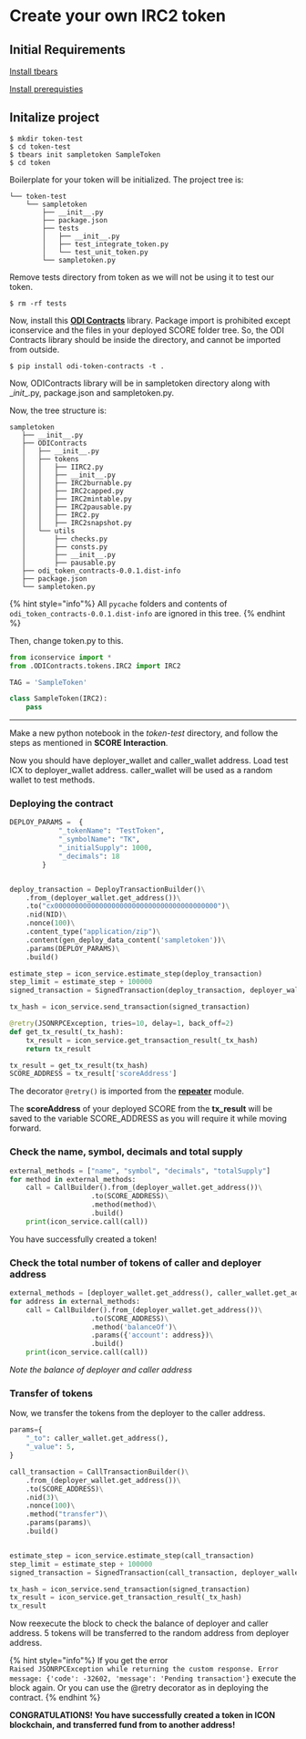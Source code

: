 # Create your own IRC2 token

## Initial Requirements
[Install tbears](https://www.icondev.io/docs/tbears-installation)

[Install prerequisties](prerequisites.md)

## Initalize project
```Shell
$ mkdir token-test
$ cd token-test
$ tbears init sampletoken SampleToken
$ cd token
```


Boilerplate for your token will be initialized. The project tree is:
```
└── token-test
    └── sampletoken
        ├── __init__.py
        ├── package.json
        ├── tests
        │   ├── __init__.py
        │   ├── test_integrate_token.py
        │   └── test_unit_token.py
        └── sampletoken.py
```   

Remove tests directory from token as we will not be using it to test our token. 

```Shell
$ rm -rf tests
```

Now, install this **[ODI Contracts]()** library. Package import is prohibited except iconservice and the files in your deployed SCORE folder tree. So, the ODI Contracts library should be inside the directory, and cannot be imported from outside.

```Shell
$ pip install odi-token-contracts -t .
```
Now, ODIContracts library will be in sampletoken directory along with \__init__.py, package.json and sampletoken.py. 
 
Now, the tree structure is:
```
sampletoken
   ├── __init__.py
   ├── ODIContracts
   │   ├── __init__.py
   │   ├── tokens
   │   │   ├── IIRC2.py
   │   │   ├── __init__.py
   │   │   ├── IRC2burnable.py
   │   │   ├── IRC2capped.py
   │   │   ├── IRC2mintable.py
   │   │   ├── IRC2pausable.py
   │   │   ├── IRC2.py
   │   │   ├── IRC2snapshot.py
   │   └── utils
   │       ├── checks.py
   │       ├── consts.py
   │       ├── __init__.py
   │       ├── pausable.py
   ├── odi_token_contracts-0.0.1.dist-info
   ├── package.json
   └── sampletoken.py
```
{% hint style="info"%}
All `pycache` folders and contents of `odi_token_contracts-0.0.1.dist-info` are ignored in this tree. 
{% endhint %}

Then, change token.py to this. 

```Python
from iconservice import *
from .ODIContracts.tokens.IRC2 import IRC2

TAG = 'SampleToken'

class SampleToken(IRC2):
    pass
```
---

Make a new python notebook in the *token-test* directory, and follow the steps as mentioned in **SCORE Interaction**.


Now you should have deployer_wallet and caller_wallet address. Load test ICX to deployer_wallet address. caller_wallet will be used as a random wallet to test methods.


### Deploying the contract

```Python
DEPLOY_PARAMS =  {
            "_tokenName": "TestToken",
            "_symbolName": "TK",
            "_initialSupply": 1000,
            "_decimals": 18
        }


deploy_transaction = DeployTransactionBuilder()\
    .from_(deployer_wallet.get_address())\
    .to("cx0000000000000000000000000000000000000000")\
    .nid(NID)\
    .nonce(100)\
    .content_type("application/zip")\
    .content(gen_deploy_data_content('sampletoken'))\
    .params(DEPLOY_PARAMS)\
    .build()

estimate_step = icon_service.estimate_step(deploy_transaction)
step_limit = estimate_step + 100000
signed_transaction = SignedTransaction(deploy_transaction, deployer_wallet, step_limit)

tx_hash = icon_service.send_transaction(signed_transaction)

@retry(JSONRPCException, tries=10, delay=1, back_off=2)
def get_tx_result(_tx_hash):
    tx_result = icon_service.get_transaction_result(_tx_hash)
    return tx_result

tx_result = get_tx_result(tx_hash)
SCORE_ADDRESS = tx_result['scoreAddress']
```
The decorator `@retry()` is imported from the [**repeater**](https://github.com/OpenDevICON/opendevicon/blob/master/repeater.py) module. 


The **scoreAddress** of your deployed SCORE from the **tx_result** will be saved to the variable SCORE_ADDRESS as you will require it while moving forward.

### Check the name, symbol, decimals and total supply
```Python
external_methods = ["name", "symbol", "decimals", "totalSupply"]
for method in external_methods:
    call = CallBuilder().from_(deployer_wallet.get_address())\
                    .to(SCORE_ADDRESS)\
                    .method(method)\
                    .build()
    print(icon_service.call(call))
``` 
You have successfully created a token!

### Check the total number of tokens of caller and deployer address
```Python
external_methods = [deployer_wallet.get_address(), caller_wallet.get_address()]
for address in external_methods:
    call = CallBuilder().from_(deployer_wallet.get_address())\
                    .to(SCORE_ADDRESS)\
                    .method('balanceOf')\
                    .params({'account': address})\
                    .build()
    print(icon_service.call(call))
```
*Note the balance of deployer and caller address*

### Transfer of tokens
Now, we transfer the tokens from the deployer to the caller address.
```Python
params={
    "_to": caller_wallet.get_address(),
    "_value": 5,
}

call_transaction = CallTransactionBuilder()\
    .from_(deployer_wallet.get_address())\
    .to(SCORE_ADDRESS)\
    .nid(3)\
    .nonce(100)\
    .method("transfer")\
    .params(params)\
    .build()


estimate_step = icon_service.estimate_step(call_transaction)
step_limit = estimate_step + 100000
signed_transaction = SignedTransaction(call_transaction, deployer_wallet, step_limit)

tx_hash = icon_service.send_transaction(signed_transaction)
tx_result = icon_service.get_transaction_result(_tx_hash)
tx_result
```

Now reexecute the block to check the balance of deployer and caller address. 5 tokens will be transferred to the random address from deployer address. 

{% hint style="info"%}
If you get the error  
`Raised JSONRPCException while returning the custom response. Error message: {'code': -32602, 'message': 'Pending transaction'}` execute the block again. Or you can use the @retry decorator as in deploying the contract.
{% endhint %}


**CONGRATULATIONS! You have successfully created a token in ICON blockchain, and transferred fund from to another address!**